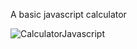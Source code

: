 A basic javascript calculator

![CalculatorJavascript](https://github.com/SebuBergman/javascript-calculator/assets/54435867/dc10bcd5-bd9d-4cf0-9728-e8a8dc3e838c)
